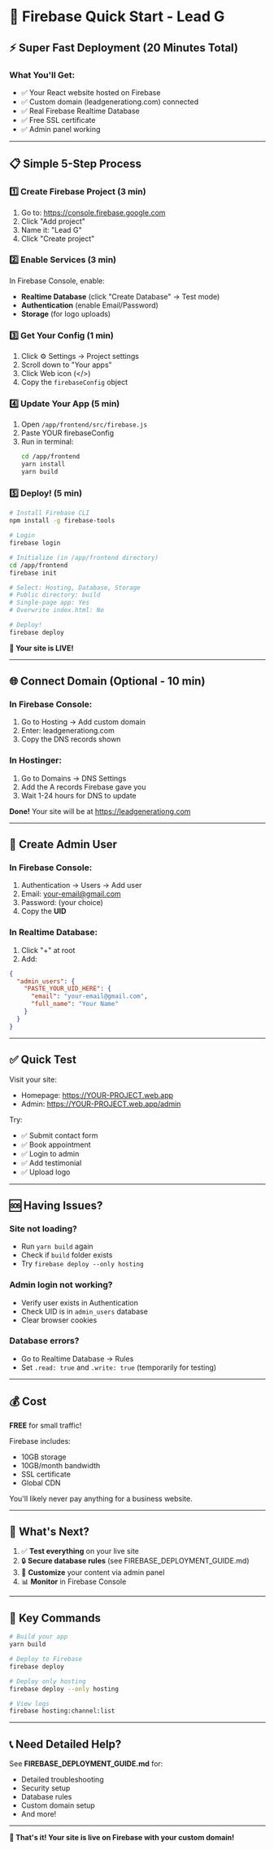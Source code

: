 # 🚀 Firebase Quick Start - Lead G

## ⚡ Super Fast Deployment (20 Minutes Total)

### What You'll Get:
- ✅ Your React website hosted on Firebase
- ✅ Custom domain (leadgenerationg.com) connected
- ✅ Real Firebase Realtime Database
- ✅ Free SSL certificate
- ✅ Admin panel working

---

## 📋 Simple 5-Step Process

### 1️⃣ Create Firebase Project (3 min)
1. Go to: https://console.firebase.google.com
2. Click "Add project"
3. Name it: "Lead G"
4. Click "Create project"

### 2️⃣ Enable Services (3 min)
In Firebase Console, enable:
- **Realtime Database** (click "Create Database" → Test mode)
- **Authentication** (enable Email/Password)
- **Storage** (for logo uploads)

### 3️⃣ Get Your Config (1 min)
1. Click ⚙️ Settings → Project settings
2. Scroll down to "Your apps"
3. Click Web icon (</>)
4. Copy the `firebaseConfig` object

### 4️⃣ Update Your App (5 min)
1. Open `/app/frontend/src/firebase.js`
2. Paste YOUR firebaseConfig
3. Run in terminal:
   ```bash
   cd /app/frontend
   yarn install
   yarn build
   ```

### 5️⃣ Deploy! (5 min)
```bash
# Install Firebase CLI
npm install -g firebase-tools

# Login
firebase login

# Initialize (in /app/frontend directory)
cd /app/frontend
firebase init

# Select: Hosting, Database, Storage
# Public directory: build
# Single-page app: Yes
# Overwrite index.html: No

# Deploy!
firebase deploy
```

**🎉 Your site is LIVE!**

---

## 🌐 Connect Domain (Optional - 10 min)

### In Firebase Console:
1. Go to Hosting → Add custom domain
2. Enter: leadgenerationg.com
3. Copy the DNS records shown

### In Hostinger:
1. Go to Domains → DNS Settings
2. Add the A records Firebase gave you
3. Wait 1-24 hours for DNS to update

**Done!** Your site will be at https://leadgenerationg.com

---

## 🔐 Create Admin User

### In Firebase Console:
1. Authentication → Users → Add user
2. Email: your-email@gmail.com
3. Password: (your choice)
4. Copy the **UID**

### In Realtime Database:
1. Click "+" at root
2. Add:
```json
{
  "admin_users": {
    "PASTE_YOUR_UID_HERE": {
      "email": "your-email@gmail.com",
      "full_name": "Your Name"
    }
  }
}
```

---

## ✅ Quick Test

Visit your site:
- Homepage: https://YOUR-PROJECT.web.app
- Admin: https://YOUR-PROJECT.web.app/admin

Try:
- ✅ Submit contact form
- ✅ Book appointment  
- ✅ Login to admin
- ✅ Add testimonial
- ✅ Upload logo

---

## 🆘 Having Issues?

### Site not loading?
- Run `yarn build` again
- Check if `build` folder exists
- Try `firebase deploy --only hosting`

### Admin login not working?
- Verify user exists in Authentication
- Check UID is in `admin_users` database
- Clear browser cookies

### Database errors?
- Go to Realtime Database → Rules
- Set `.read: true` and `.write: true` (temporarily for testing)

---

## 💰 Cost

**FREE** for small traffic!

Firebase includes:
- 10GB storage
- 10GB/month bandwidth
- SSL certificate
- Global CDN

You'll likely never pay anything for a business website.

---

## 📱 What's Next?

1. ✅ **Test everything** on your live site
2. 🔒 **Secure database rules** (see FIREBASE_DEPLOYMENT_GUIDE.md)
3. 🎨 **Customize** your content via admin panel
4. 📊 **Monitor** in Firebase Console

---

## 🎯 Key Commands

```bash
# Build your app
yarn build

# Deploy to Firebase
firebase deploy

# Deploy only hosting
firebase deploy --only hosting

# View logs
firebase hosting:channel:list
```

---

## 📞 Need Detailed Help?

See **FIREBASE_DEPLOYMENT_GUIDE.md** for:
- Detailed troubleshooting
- Security setup
- Database rules
- Custom domain setup
- And more!

---

**🎉 That's it! Your site is live on Firebase with your custom domain!**
